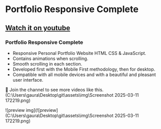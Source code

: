 # Portfolio Responsive Complete
## [Watch it on youtube](https://youtu.be/AKNvTxWOdKw)
### Portfolio Responsive Complete

- Responsive Personal Portfolio Website HTML CSS & JavaScript.
- Contains animations when scrolling.
- Smooth scrolling in each section.
- Developed first with the Mobile First methodology, then for desktop.
- Compatible with all mobile devices and with a beautiful and pleasant user interface.

💙 Join the channel to see more videos like this. (C:\Users\gaura\Desktop\git\assets\img\Screenshot 2025-03-11 172219.png)

![preview img](![preview](C:\Users\gaura\Desktop\git\assets\img\Screenshot 2025-03-11 172219.png)
